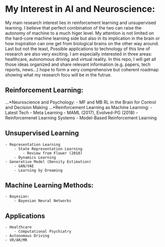 # My Interest in AI and Neuroscience:
My main research interest lies in reinforcement learning and unsupervised learning. I believe that perfect combination of the two can raise the autonomy of machine to a much higer level. My attention is not limited on the hard-core machine learning side but also in its implication in the brain or how inspiration can one get from biological brains on the other way around. Last but not the least, Possible applications to technology of this line of research are also very exciting. I am especially interested in three areas: healthcare, autonomous driving and virtual reality. 
In this repo, I will get all those ideas organized and share relevant information (e.g. papers, tech reports, news...) hope to form a very comprehensive but coherent roadmap showing what my research focu will be in the futrue.

## Reinforcement Learning:
...*Neuroscience and Psychology:
		- MF and MB RL in the Brain for Control and Decision Making
...*Reinforcement Learning as Machine Learning:
		- Latest Tech
		- Meta Learning
			- MAML (2017), Evolved-PG (2018)
		- Reinforcemenet Learning Systems
		- Model-Based Reinforcement Learning

## Unsupervised Learning
	- Representation Learning
		- State Representation Learning 
			- Review from Flower (2018)
		- Dynamics Learning
	- Generative Model (Density Estimation)
		- GAN/VAE
		- Learning by Dreaming 

## Machine Learning Methods:
	- Bayesian:
		- Bayesian Neural Networks

## Applications
	- Healthcare
		- Computational Psychiatry
	- Autonomous Driving
	- VR/AR/MR
